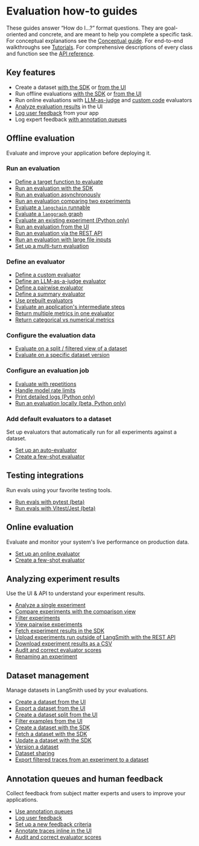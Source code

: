 # Evaluation how-to guides

These guides answer “How do I…?” format questions.
They are goal-oriented and concrete, and are meant to help you complete a specific task.
For conceptual explanations see the [Conceptual guide](./concepts).
For end-to-end walkthroughs see [Tutorials](./tutorials).
For comprehensive descriptions of every class and function see the [API reference](https://langsmith-sdk.readthedocs.io/en/latest/evaluation.html).

## Key features
- Create a dataset [with the SDK](./how_to_guides/manage_datasets_programmatically#create-a-dataset) or [from the UI](./how_to_guides/manage_datasets_in_application#set-up-your-dataset)
- Run offline evaluations [with the SDK](./how_to_guides/evaluate_llm_application) or [from the UI](./how_to_guides/run_evaluation_from_prompt_playground)
- Run online evaluations with [LLM-as-judge](../../observability/how_to_guides/online_evaluations#configure-llm-as-judge-evaluators) and [custom code](../../observability/how_to_guides/online_evaluations#configure-custom-code-evaluators) evaluators
- [Analyze evaluation results](./how_to_guides/analyze_single_experiment) in the UI
- [Log user feedback](./how_to_guides/attach_user_feedback) from your app
- Log expert feedback [with annotation queues](./how_to_guides/annotation_queues)

## Offline evaluation

Evaluate and improve your application before deploying it.

### Run an evaluation

- [Define a target function to evaluate](./how_to_guides/define_target)
- [Run an evaluation with the SDK](./how_to_guides/evaluate_llm_application)
- [Run an evaluation asynchronously](./how_to_guides/async)
- [Run an evaluation comparing two experiments](./how_to_guides/evaluate_pairwise)
- [Evaluate a `langchain` runnable](./how_to_guides/langchain_runnable)
- [Evaluate a `langgraph` graph](./how_to_guides/langgraph)
- [Evaluate an existing experiment (Python only)](./how_to_guides/evaluate_existing_experiment)
- [Run an evaluation from the UI](./how_to_guides/run_evaluation_from_prompt_playground)
- [Run an evaluation via the REST API](./how_to_guides/run_evals_api_only)
- [Run an evaluation with large file inputs](./how_to_guides/evaluate_with_attachments)
- [Set up a multi-turn evaluation](./how_to_guides/multiturn_evaluation)

### Define an evaluator

- [Define a custom evaluator](./how_to_guides/custom_evaluator)
- [Define an LLM-as-a-judge evaluator](./how_to_guides/llm_as_judge)
- [Define a pairwise evaluator](./how_to_guides/evaluate_pairwise)
- [Define a summary evaluator](./how_to_guides/summary)
- [Use prebuilt evaluators](./how_to_guides/prebuilt_evaluators)
- [Evaluate an application's intermediate steps](./how_to_guides/evaluate_on_intermediate_steps)
- [Return multiple metrics in one evaluator](./how_to_guides/multiple_scores)
- [Return categorical vs numerical metrics](./how_to_guides/metric_type)

### Configure the evaluation data

- [Evaluate on a split / filtered view of a dataset](./how_to_guides/dataset_subset)
- [Evaluate on a specific dataset version](./how_to_guides/dataset_version)

### Configure an evaluation job

- [Evaluate with repetitions](./how_to_guides/repetition)
- [Handle model rate limits](./how_to_guides/rate_limiting)
- [Print detailed logs (Python only)](../../observability/how_to_guides/output_detailed_logs)
- [Run an evaluation locally (beta, Python only)](./how_to_guides/local)

### Add default evaluators to a dataset

Set up evaluators that automatically run for all experiments against a dataset.

- [Set up an auto-evaluator](./how_to_guides/bind_evaluator_to_dataset)
- [Create a few-shot evaluator](./how_to_guides/create_few_shot_evaluators)

## Testing integrations

Run evals using your favorite testing tools.

- [Run evals with pytest (beta)](./how_to_guides/pytest)
- [Run evals with Vitest/Jest (beta)](./how_to_guides/vitest_jest)

## Online evaluation

Evaluate and monitor your system's live performance on production data.

- [Set up an online evaluator](/observability/how_to_guides/online_evaluations#get-started-with-online-evaluators)
- [Create a few-shot evaluator](./how_to_guides/create_few_shot_evaluators)

## Analyzing experiment results

Use the UI & API to understand your experiment results.

- [Analyze a single experiment](./how_to_guides/analyze_single_experiment)
- [Compare experiments with the comparison view](./how_to_guides/compare_experiment_results)
- [Filter experiments](./how_to_guides/filter_experiments_ui)
- [View pairwise experiments](./how_to_guides/evaluate_pairwise#view-pairwise-experiments)
- [Fetch experiment results in the SDK](./how_to_guides/fetch_perf_metrics_experiment)
- [Upload experiments run outside of LangSmith with the REST API](./how_to_guides/upload_existing_experiments)
- [Download experiment results as a CSV](./how_to_guides/download_experiment_results_as_csv)
- [Audit and correct evaluator scores](./how_to_guides/audit_evaluator_scores)
- [Renaming an experiment](./how_to_guides/renaming_experiment)

## Dataset management

Manage datasets in LangSmith used by your evaluations.

- [Create a dataset from the UI](./how_to_guides/manage_datasets_in_application#set-up-your-dataset)
- [Export a dataset from the UI](./how_to_guides/manage_datasets_in_application#export-a-dataset)
- [Create a dataset split from the UI](./how_to_guides/manage_datasets_in_application#create-and-manage-dataset-splits)
- [Filter examples from the UI](./how_to_guides/manage_datasets_in_application#filter-examples)
- [Create a dataset with the SDK](./how_to_guides/manage_datasets_programmatically#create-a-dataset)
- [Fetch a dataset with the SDK](./how_to_guides/manage_datasets_programmatically#fetch-datasets)
- [Update a dataset with the SDK](./how_to_guides/manage_datasets_programmatically#update-examples)
- [Version a dataset](./how_to_guides/version_datasets)
- [Dataset sharing](./how_to_guides/share_dataset)
- [Export filtered traces from an experiment to a dataset](./how_to_guides/export_filtered_traces_to_dataset)

## Annotation queues and human feedback

Collect feedback from subject matter experts and users to improve your applications.

- [Use annotation queues](./how_to_guides/annotation_queues)
- [Log user feedback](./how_to_guides/attach_user_feedback)
- [Set up a new feedback criteria](./how_to_guides/set_up_feedback_criteria)
- [Annotate traces inline in the UI](./how_to_guides/annotate_traces_inline)
- [Audit and correct evaluator scores](./how_to_guides/audit_evaluator_scores)
